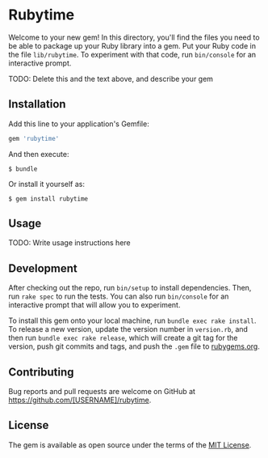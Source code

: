 # Rubytime

Welcome to your new gem! In this directory, you'll find the files you need to be able to package up your Ruby library into a gem. Put your Ruby code in the file `lib/rubytime`. To experiment with that code, run `bin/console` for an interactive prompt.

TODO: Delete this and the text above, and describe your gem

## Installation

Add this line to your application's Gemfile:

```ruby
gem 'rubytime'
```

And then execute:

    $ bundle

Or install it yourself as:

    $ gem install rubytime

## Usage

TODO: Write usage instructions here

## Development

After checking out the repo, run `bin/setup` to install dependencies. Then, run `rake spec` to run the tests. You can also run `bin/console` for an interactive prompt that will allow you to experiment.

To install this gem onto your local machine, run `bundle exec rake install`. To release a new version, update the version number in `version.rb`, and then run `bundle exec rake release`, which will create a git tag for the version, push git commits and tags, and push the `.gem` file to [rubygems.org](https://rubygems.org).

## Contributing

Bug reports and pull requests are welcome on GitHub at https://github.com/[USERNAME]/rubytime.


## License

The gem is available as open source under the terms of the [MIT License](http://opensource.org/licenses/MIT).

